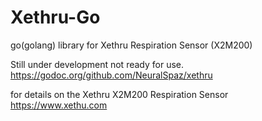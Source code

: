 # Xethru-Go
go(golang) library for Xethru Respiration Sensor (X2M200)

Still under development not ready for use.
https://godoc.org/github.com/NeuralSpaz/xethru

for details on the Xethru X2M200 Respiration Sensor
https://www.xethu.com
